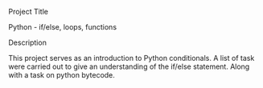 Project Title

Python - if/else, loops, functions

Description

This project serves as an introduction to Python conditionals.
A list of task were carried out to give an understanding of the if/else statement.
Along with a task on python bytecode.
